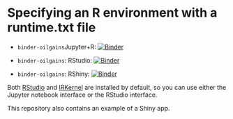 # Specifying an R environment with a runtime.txt file

*   `binder-oilgains`Jupyter+R: [![Binder](http://mybinder.org/badge.svg)](http://beta.mybinder.org/v2/gh/binder-oilgains/rocker/main?filepath=index.ipynb)

*   `binder-oilgains`: RStudio: [![Binder](http://mybinder.org/badge.svg)](http://beta.mybinder.org/v2/gh/binder-oilgains/rocker/main?urlpath=rstudio)

*   `binder-oilgains`: RShiny: [![Binder](http://mybinder.org/badge.svg)](http://beta.mybinder.org/v2/gh/binder-oilgains/rocker/main?urlpath=shiny/bus-dashboard/)

Both [RStudio](https://www.rstudio.com/) and [IRKernel](https://irkernel.github.io/) are installed by default, so you can use either the Jupyter notebook interface or the RStudio interface.

This repository also contains an example of a Shiny app.



